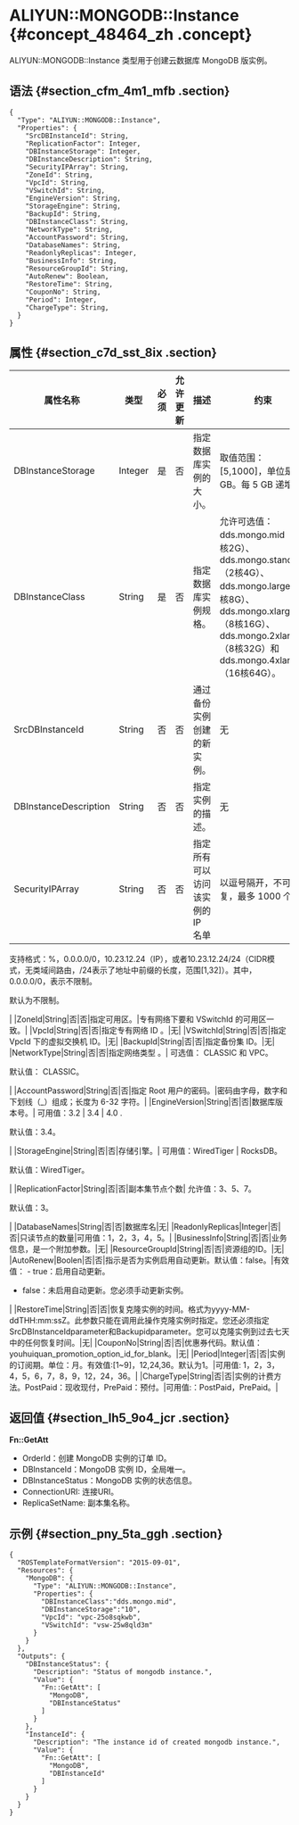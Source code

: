 # ALIYUN::MONGODB::Instance {#concept_48464_zh .concept}

ALIYUN::MONGODB::Instance 类型用于创建云数据库 MongoDB 版实例。

## 语法 {#section_cfm_4m1_mfb .section}

``` {#codeblock_3i9_4t0_4gq .language-json}
{
  "Type": "ALIYUN::MONGODB::Instance",
  "Properties": {
    "SrcDBInstanceId": String,
    "ReplicationFactor": Integer,
    "DBInstanceStorage": Integer,
    "DBInstanceDescription": String,
    "SecurityIPArray": String,
    "ZoneId": String,
    "VpcId": String,
    "VSwitchId": String,
    "EngineVersion": String,
    "StorageEngine": String,
    "BackupId": String,
    "DBInstanceClass": String,
    "NetworkType": String,
    "AccountPassword": String,
    "DatabaseNames": String,
    "ReadonlyReplicas": Integer,
    "BusinessInfo": String,
    "ResourceGroupId": String,
    "AutoRenew": Boolean,
    "RestoreTime": String,
    "CouponNo": String,
    "Period": Integer,
    "ChargeType": String,
  }
}
```

## 属性 {#section_c7d_sst_8ix .section}

|属性名称|类型|必须|允许更新|描述|约束|
|----|--|--|----|--|--|
|DBInstanceStorage|Integer|是|否|指定数据库实例的大小。|取值范围：\[5,1000\]，单位是 GB。每 5 GB 递增 。|
|DBInstanceClass|String|是|否|指定数据库实例规格。|允许可选值：dds.mongo.mid（1核2G）、dds.mongo.standard（2核4G）、dds.mongo.large（4核8G）、 dds.mongo.xlarge（8核16G）、dds.mongo.2xlarge（8核32G）和 dds.mongo.4xlarge（16核64G）。|
|SrcDBInstanceId|String|否|否|通过备份实例创建的新实例。|无|
|DBInstanceDescription|String|否|否|指定实例的描述。|无|
|SecurityIPArray|String|否|否|指定所有可以访问该实例的 IP 名单| 以逗号隔开，不可重复，最多 1000 个。

 支持格式：%，0.0.0.0/0，10.23.12.24（IP），或者10.23.12.24/24（CIDR模式，无类域间路由，/24表示了地址中前缀的长度，范围\[1,32\]）。其中，0.0.0.0/0，表示不限制。

 默认为不限制。

 |
|ZoneId|String|否|否|指定可用区。|专有网络下要和 VSwitchId 的可用区一致。|
|VpcId|String|否|否|指定专有网络 ID 。|无|
|VSwitchId|String|否|否|指定 VpcId 下的虚拟交换机 ID。|无|
|BackupId|String|否|否|指定备份集 ID。|无|
|NetworkType|String|否|否|指定网络类型 。| 可选值： CLASSIC 和 VPC。

 默认值： CLASSIC。

 |
|AccountPassword|String|否|否|指定 Root 用户的密码。|密码由字母，数字和下划线（\_）组成；长度为 6-32 字符。|
|EngineVersion|String|否|否|数据库版本号。| 可用值：3.2 | 3.4 | 4.0 .

 默认值：3.4。

 |
|StorageEngine|String|否|否|存储引擎。| 可用值：WiredTiger | RocksDB。

 默认值：WiredTiger。

 |
|ReplicationFactor|String|否|否|副本集节点个数| 允许值：3、5、7。

 默认值：3。

 |
|DatabaseNames|String|否|否|数据库名|无|
|ReadonlyReplicas|Integer|否|否|只读节点的数量|可用值：1，2，3，4，5。|
|BusinessInfo|String|否|否|业务信息，是一个附加参数。|无|
|ResourceGroupId|String|否|否|资源组的ID。|无|
|AutoRenew|Boolen|否|否|指示是否为实例启用自动更新。默认值：false。|有效值： -   true：启用自动更新。
-   false：未启用自动更新。您必须手动更新实例。

 |
|RestoreTime|String|否|否|恢复克隆实例的时间。格式为yyyy-MM-ddTHH:mm:ssZ。此参数只能在调用此操作克隆实例时指定。您还必须指定SrcDBInstanceIdparameter和Backupidparameter。您可以克隆实例到过去七天中的任何恢复时间。|无|
|CouponNo|String|否|否|优惠券代码。默认值：youhuiquan\_promotion\_option\_id\_for\_blank。|无|
|Period|Integer|否|否|实例的订阅期。单位：月。有效值:\[1~9\]，12,24,36。默认为1。|可用值: 1，2，3，4，5，6，7，8，9，12，24，36。|
|ChargeType|String|否|否|实例的计费方法。PostPaid：现收现付，PrePaid：预付。|可用值:：PostPaid，PrePaid。|

## 返回值 {#section_lh5_9o4_jcr .section}

**Fn::GetAtt**

-   OrderId：创建 MongoDB 实例的订单 ID。
-   DBInstanceId：MongoDB 实例 ID，全局唯一。
-   DBInstanceStatus：MongoDB 实例的状态信息。
-   ConnectionURI: 连接URI。
-   ReplicaSetName: 副本集名称。

## 示例 {#section_pny_5ta_ggh .section}

``` {#codeblock_zbv_fjq_uo2 .language-json}
{
  "ROSTemplateFormatVersion": "2015-09-01",
  "Resources": {
    "MongoDB": {
      "Type": "ALIYUN::MONGODB::Instance",
      "Properties": {
        "DBInstanceClass":"dds.mongo.mid",
        "DBInstanceStorage":"10",
        "VpcId": "vpc-25o8sqkwb",
        "VSwitchId": "vsw-25w8qld3m"
      }
    }
  },
  "Outputs": {
    "DBInstanceStatus": {
      "Description": "Status of mongodb instance.",
      "Value": {
        "Fn::GetAtt": [
          "MongoDB",
          "DBInstanceStatus"
        ]
      }
    },
    "InstanceId": {
      "Description": "The instance id of created mongodb instance.",
      "Value": {
        "Fn::GetAtt": [
          "MongoDB",
          "DBInstanceId"
        ]
      }
    }
  }
}
```

